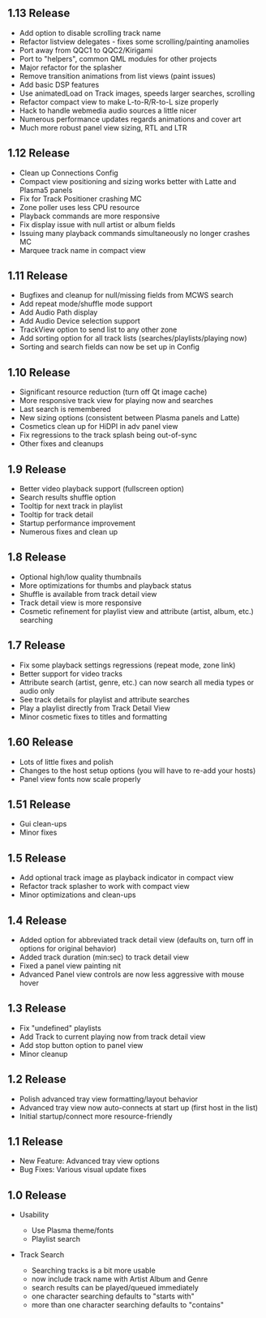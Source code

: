 1.13 Release
------------
* Add option to disable scrolling track name
* Refactor listview delegates - fixes some scrolling/painting anamolies
* Port away from QQC1 to QQC2/Kirigami
* Port to "helpers", common QML modules for other projects
* Major refactor for the splasher
* Remove transition animations from list views (paint issues)
* Add basic DSP features
* Use animatedLoad on Track images, speeds larger searches, scrolling
* Refactor compact view to make L-to-R/R-to-L size properly
* Hack to handle webmedia audio sources a little nicer
* Numerous performance updates regards animations and cover art
* Much more robust panel view sizing, RTL and LTR

1.12 Release
------------
* Clean up Connections Config
* Compact view positioning and sizing works better with Latte and Plasma5 panels
* Fix for Track Positioner crashing MC
* Zone poller uses less CPU resource
* Playback commands are more responsive
* Fix display issue with null artist or album fields
* Issuing many playback commands simultaneously no longer crashes MC
* Marquee track name in compact view

1.11 Release
------------
* Bugfixes and cleanup for null/missing fields from MCWS search
* Add repeat mode/shuffle mode support
* Add Audio Path display
* Add Audio Device selection support
* TrackView option to send list to any other zone
* Add sorting option for all track lists (searches/playlists/playing now)
* Sorting and search fields can now be set up in Config

1.10 Release
------------
* Significant resource reduction (turn off Qt image cache)
* More responsive track view for playing now and searches
* Last search is remembered
* New sizing options (consistent between Plasma panels and Latte)
* Cosmetics clean up for HiDPI in adv panel view
* Fix regressions to the track splash being out-of-sync
* Other fixes and cleanups

1.9 Release
------------
* Better video playback support (fullscreen option)
* Search results shuffle option
* Tooltip for next track in playlist
* Tooltip for track detail
* Startup performance improvement
* Numerous fixes and clean up

1.8 Release
------------
* Optional high/low quality thumbnails
* More optimizations for thumbs and playback status
* Shuffle is available from track detail view
* Track detail view is more responsive
* Cosmetic refinement for playlist view and attribute (artist, album, etc.) searching

1.7 Release
------------
* Fix some playback settings regressions (repeat mode, zone link)
* Better support for video tracks
* Attribute search (artist, genre, etc.) can now search all media types or audio only
* See track details for playlist and attribute searches
* Play a playlist directly from Track Detail View
* Minor cosmetic fixes to titles and formatting

1.60 Release
------------
* Lots of little fixes and polish
* Changes to the host setup options (you will have to re-add your hosts)
* Panel view fonts now scale properly

1.51 Release
------------
* Gui clean-ups
* Minor fixes

1.5 Release
------------
* Add optional track image as playback indicator in compact view
* Refactor track splasher to work with compact view
* Minor optimizations and clean-ups

1.4 Release
------------
* Added option for abbreviated track detail view (defaults on, turn off in options for original behavior)
* Added track duration (min:sec) to track detail view
* Fixed a panel view painting nit
* Advanced Panel view controls are now less aggressive with mouse hover

1.3 Release
------------
* Fix "undefined" playlists
* Add Track to current playing now from track detail view
* Add stop button option to panel view
* Minor cleanup

1.2 Release
------------
* Polish advanced tray view formatting/layout behavior
* Advanced tray view now auto-connects at start up (first host in the list)
* Initial startup/connect more resource-friendly

1.1 Release
------------
* New Feature:  Advanced tray view options
* Bug Fixes:  Various visual update fixes

1.0 Release
------------
* Usability
  * Use Plasma theme/fonts
  * Playlist search

* Track Search
  * Searching tracks is a bit more usable
  * now include track name with Artist Album and Genre
  * search results can be played/queued immediately
  * one character searching defaults to "starts with"
  * more than one character searching defaults to "contains"
